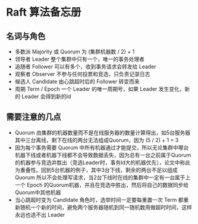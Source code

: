 # Raft 算法备忘册

## 名词与角色

- 多数派 Majority 或 Quorum 为 (集群机器数 / 2) + 1
- 领导者 Leader 整个集群中只有一个，唯一的事务处理者
- 追随者 Follower 可以有多个，收到事务请求会转发给 Leader
- 观察者 Observer 不参与任何投票和竞选，只负责记录日志
- 候选人 Candidate 由心跳超时后的 Follower 转变而来
- 周期 Term / Epoch 一个 Leader 的唯一周期号，如果 Leader 发生变化，新的 Leader 会得到新的Id

## 需要注意的几点

- Quorum 由集群的机器数量而不是在线服务器的数量计算得出，如5台服务器其中三台离线，剩下在线的两台无法组成Quorum，因为 (5 / 2) + 1 = 3
- 因为每个事务需要 Quorum 中所有机器通过才能提交，所以无论集群中哪台机器下线或者机器下线都不会导致数据丢失，因为总有一台之前属于Quorum的机器参与竞选并胜出（竞选Leader时，事务Id大的机器优先），论文中称此为重叠性。回到5台机器的例子，其中3台下线，剩余的两台不足以组成 Quorum 所以不会处理写请求，当2台下线时在线的集群中一定有一台属于上一个 Epoch 的Quorum机器，并且在竞选中胜出，然后将自己的数据同步给Quorum中其他机器
- 当心跳超时变为 Candidate 角色时，选举时间一定要每重置一次 Term 都重新随机一个新的时间，避免两个服务器随机到同一随机数用做超时时间，这样永远也选不出 Leader